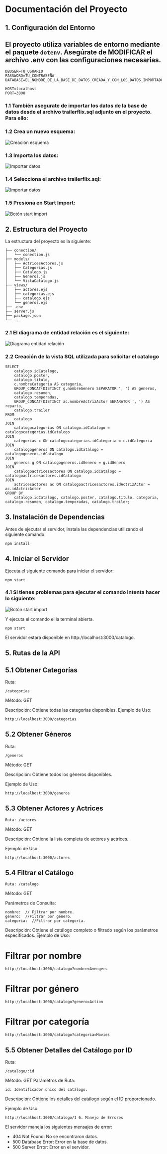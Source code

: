 # Documentación del Proyecto

## 1. Configuración del Entorno

## El proyecto utiliza variables de entorno mediante el paquete `dotenv`. Asegúrate de **MODIFICAR** el archivo .env con las configuraciones necesarias.

```dotenv
DBUSER=TU_USUARIO
PASSWORD=TU_CONTRASEÑA
DATABASE=EL_NOMBRE_DE_LA_BASE_DE_DATOS_CREADA_Y_CON_LOS_DATOS_IMPORTADOS

HOST=localhost
PORT=3008
```

### 1.1 También asegurate de importar los datos de la base de datos desde el archivo trailerflix.sql adjunto en el proyecto. Para ello:

### 1.2 Crea un nuevo esquema:

![Creación esquema](./src/media//creación-esquema.png)

### 1.3 Importa los datos:

![Importar datos](./src/media/server-import.png)

### 1.4 Selecciona el archivo **trailerflix.sql**:

![Importar datos](./src/media/import-section.png)

### 1.5 Presiona en Start Import:

![Botón start import](./src/media/start-import.png)

## 2. Estructura del Proyecto

La estructura del proyecto es la siguiente:

```
├── conection/
│   └── conection.js
├── models/
│   ├── ActricesActores.js
│   ├── Categorias.js
│   ├── Catalogo.js
│   ├── Generos.js
│   └── VistaCatalogo.js
├── views/
│   ├── actores.ejs
│   ├── categorias.ejs
│   ├── catalogo.ejs
│   └── generos.ejs
├── .env
├── server.js
├── package.json
└── ...
```

### 2.1 El diagrama de entidad relación es el siguiente:

![Diagrama entidad relación](./src/media/diagrama.png)

### 2.2 Creación de la vista SQL utilizada para solicitar el catalogo

```
SELECT
    catalogo.idCatalogo,
    catalogo.poster,
    catalogo.titulo,
    c.nombreCategoria AS categoria,
    GROUP_CONCAT(DISTINCT g.nombreGenero SEPARATOR ', ') AS generos,
    catalogo.resumen,
    catalogo.temporadas,
    GROUP_CONCAT(DISTINCT ac.nombreActrizActor SEPARATOR ', ') AS reparto,
    catalogo.trailer
FROM
    catalogo
JOIN
    catalogocategorias ON catalogo.idCatalogo = catalogocategorias.idCatalogo
JOIN
    categorias c ON catalogocategorias.idCategoria = c.idCategoria
JOIN
    catalogogeneros ON catalogo.idCatalogo = catalogogeneros.idCatalogo
JOIN
    generos g ON catalogogeneros.idGenero = g.idGenero
JOIN
    catalogoactricesactores ON catalogo.idCatalogo = catalogoactricesactores.idCatalogo
JOIN
    actricesactores ac ON catalogoactricesactores.idActrizActor = ac.idActrizActor
GROUP BY
    catalogo.idCatalogo, catalogo.poster, catalogo.titulo, categoria, catalogo.resumen, catalogo.temporadas, catalogo.trailer;
```

## 3. Instalación de Dependencias

Antes de ejecutar el servidor, instala las dependencias utilizando el siguiente comando:

```
npm install
```

## 4. Iniciar el Servidor

Ejecuta el siguiente comando para iniciar el servidor:

```
npm start
```

### 4.1 Si tienes problemas para ejecutar el comando intenta hacer lo siguiente:

![Botón start import](./src/media/integrated-terminal.png)

Y ejecuta el comando el la terminal abierta.

```
npm start
```

El servidor estará disponible en http://localhost:3000/catalogo.

## 5. Rutas de la API

## 5.1 Obtener Categorías

Ruta:

```
/categorias
```

Método: GET

Descripción: Obtiene todas las categorías disponibles.
Ejemplo de Uso:

```
http://localhost:3000/categorias
```

## 5.2 Obtener Géneros

Ruta:

```
/generos
```

Método: GET

Descripción: Obtiene todos los géneros disponibles.

Ejemplo de Uso:

```
http://localhost:3000/generos
```

## 5.3 Obtener Actores y Actrices

```
Ruta: /actores
```

Método: GET

Descripción: Obtiene la lista completa de actores y actrices.

Ejemplo de Uso:

```
http://localhost:3000/actores
```

## 5.4 Filtrar el Catálogo

```
Ruta: /catalogo
```

Método: GET

Parámetros de Consulta:

```
nombre:  // Filtrar por nombre.
genero:  //Filtrar por género.
categoria:  //Filtrar por categoría.
```

Descripción: Obtiene el catálogo completo o filtrado según los parámetros especificados.
Ejemplo de Uso:

# Filtrar por nombre

```
http://localhost:3000/catalogo?nombre=Avengers
```

# Filtrar por género

```
http://localhost:3000/catalogo?genero=Action
```

# Filtrar por categoría

```
http://localhost:3000/catalogo?categoria=Movies
```

## 5.5 Obtener Detalles del Catálogo por ID

Ruta:

```
/catalogo/:id
```

Método: GET
Parámetros de Ruta:

```
id: Identificador único del catálogo.
```

Descripción: Obtiene los detalles del catálogo según el ID proporcionado.

Ejemplo de Uso:

```
http://localhost:3000/catalogo/1 6. Manejo de Errores
```

El servidor maneja los siguientes mensajes de error:

- 404 Not Found: No se encontraron datos.
- 500 Database Error: Error en la base de datos.
- 500 Server Error: Error en el servidor.
